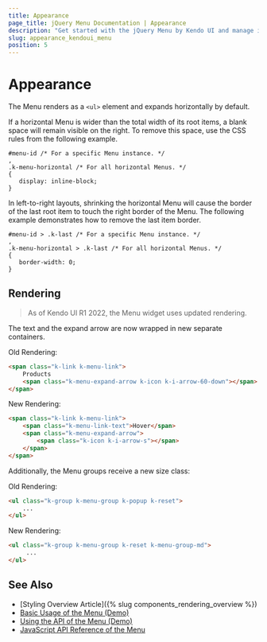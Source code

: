 ```yaml
---
title: Appearance
page_title: jQuery Menu Documentation | Appearance
description: "Get started with the jQuery Menu by Kendo UI and manage its appearance."
slug: appearance_kendoui_menu
position: 5
---
```


# Appearance

The Menu renders as a `<ul>` element and expands horizontally by default.

If a horizontal Menu is wider than the total width of its root items, a blank space will remain visible on the right. To remove this space, use the CSS rules from the following example.

    #menu-id /* For a specific Menu instance. */
    ,
    .k-menu-horizontal /* For all horizontal Menus. */
    {
       display: inline-block;
    }

In left-to-right layouts, shrinking the horizontal Menu will cause the border of the last root item to touch the right border of the Menu. The following example demonstrates how to remove the last item border.

    #menu-id > .k-last /* For a specific Menu instance. */
    ,
    .k-menu-horizontal > .k-last /* For all horizontal Menus. */
    {
       border-width: 0;
    }

## Rendering

> As of Kendo UI R1 2022, the Menu widget uses updated rendering.

The text and the expand arrow are now wrapped in new separate containers.

Old Rendering:

```html
<span class="k-link k-menu-link">
    Products
    <span class="k-menu-expand-arrow k-icon k-i-arrow-60-down"></span>
</span>
```

New Rendering:
```html
<span class="k-link k-menu-link">
    <span class="k-menu-link-text">Hover</span>
    <span class="k-menu-expand-arrow">
        <span class="k-icon k-i-arrow-s"></span>
    </span>
</span>
```

Additionally, the Menu groups receive a new size class:

Old Rendering:

```html
<ul class="k-group k-menu-group k-popup k-reset">
    ...
</ul>
```

New Rendering:

```html
<ul class="k-group k-menu-group k-reset k-menu-group-md">
     ... 
</ul>
```
<!--*-->

## See Also

* [Styling Overview Article]({% slug components_rendering_overview %})
* [Basic Usage of the Menu (Demo)](https://demos.telerik.com/kendo-ui/menu/index)
* [Using the API of the Menu (Demo)](https://demos.telerik.com/kendo-ui/menu/api)
* [JavaScript API Reference of the Menu](/api/javascript/ui/menu)
